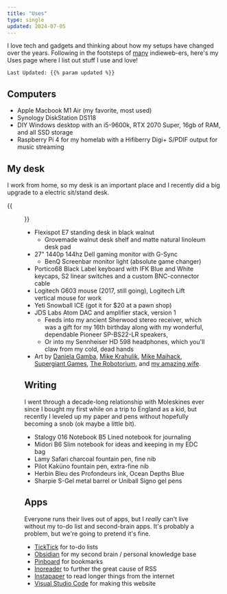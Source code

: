 ```yaml
---
title: "Uses"
type: single
updated: 2024-07-05
---
```

I love tech and gadgets and thinking about how my setups have changed over the years. Following in the footsteps of [many](https://uses.tech/) indieweb-ers, here's my Uses page where I list out stuff I use and love!

`Last Updated: {{% param updated %}}`

## Computers

- Apple Macbook M1 Air (my favorite, most used)
- Synology DiskStation DS118
- DIY Windows desktop with an i5-9600k, RTX 2070 Super, 16gb of RAM, and all SSD storage
- Raspberry Pi 4 for my homelab with a Hifiberry Digi+ S/PDIF output for music streaming

## My desk

I work from home, so my desk is an important place and I recently did a big upgrade to a electric sit/stand desk.

{{<figure src="/images/blog/2024-03-04-17h57m07.jpg" caption="This photo is just a touch of date, my keyboard looks a lot nicer now and I stopped using the Stream Deck">}}

- Flexispot E7 standing desk in black walnut
  - Grovemade walnut desk shelf and matte natural linoleum desk pad
- 27" 1440p 144hz Dell gaming monitor with G-Sync
  - BenQ Screenbar monitor light (absolute game changer)
- Portico68 Black Label keyboard with IFK Blue and White keycaps, S2 linear switches and a custom BNC-connector cable
- Logitech G603 mouse (2017, still going), Logitech Lift vertical mouse for work
- Yeti Snowball ICE (got it for $20 at a pawn shop)
- JDS Labs Atom DAC and amplifier stack, version 1
  - Feeds into my ancient Sherwood stereo receiver, which was a gift for my 16th birthday along with my wonderful, dependable Pioneer SP-BS22-LR speakers,
  - Or into my Sennheiser HD 598 headphones, which you'll claw from my cold, dead hands
- Art by [Daniela Gamba](https://www.danielagamba.com/), [Mike Krahulik](https://www.penny-arcade.com/), [Mike Maihack](https://mikemaihack.bigcartel.com/), [Supergiant Games](https://www.supergiantgames.com/), [The Robotorium](https://westernavenuestudios.com/listing/the-robotorium-2/), and [my amazing wife](https://www.emilymullerart.com/).

## Writing

I went through a decade-long relationship with Moleskines ever since I bought my first while on a trip to England as a kid, but recently I leveled up my paper and pens without hopefully becoming a snob (ok maybe a little bit).

- Stalogy 016 Notebook B5 Lined notebook for journaling
- Midori B6 Slim notebook for ideas and keeping in my EDC bag
- Lamy Safari charcoal fountain pen, fine nib
- Pilot Kaküno fountain pen, extra-fine nib
- Herbin Bleu des Profondeurs ink, Ocean Depths Blue
- Sharpie S-Gel metal barrel or Uniball Signo gel pens

## Apps

Everyone runs their lives out of apps, but I *really* can't live without my to-do list and second-brain apps. It's probably a problem, but we're going to pretend it's fine.

- [TickTick](https://www.ticktick.com/) for to-do lists
- [Obsidian](https://obsidian.md/) for my second brain / personal knowledge base
- [Pinboard](https://pinboard.in/) for bookmarks
- [Inoreader](https://www.inoreader.com) to further the great cause of RSS
- [Instapaper](https://www.instapaper.com/u) to read longer things from the internet
- [Visual Studio Code](https://code.visualstudio.com/) for making this website